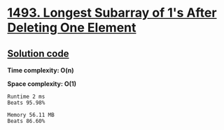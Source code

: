 # [1493. Longest Subarray of 1's After Deleting One Element](https://leetcode.com/problems/longest-subarray-of-1s-after-deleting-one-element/)

## [Solution code](https://github.com/alexengrig/leetcode/blob/main/src/main/java/dev/alexengrig/leetcode/_1493_longest_subarray_1_after_deleting_element/Solution.java)

**Time complexity: O(n)**

**Space complexity: O(1)**

```
Runtime 2 ms
Beats 95.98%

Memory 56.11 MB
Beats 86.60%
```
